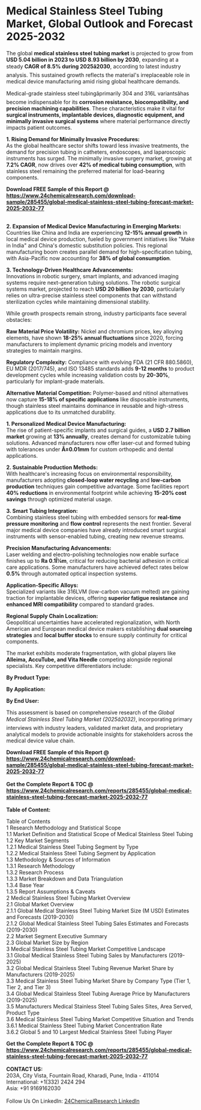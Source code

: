 <h1>Medical Stainless Steel Tubing Market, Global Outlook and Forecast 2025-2032</h1><p>The global <strong>medical stainless steel tubing market</strong> is projected to grow from <strong>USD 5.04 billion in 2023 to USD 8.93 billion by 2030</strong>, expanding at a steady <strong>CAGR of 8.5% during 2025â2030</strong>, according to latest industry analysis. This sustained growth reflects the material's irreplaceable role in medical device manufacturing amid rising global healthcare demands.</p><p>Medical-grade stainless steel tubingâprimarily 304 and 316L variantsâhas become indispensable for its <strong>corrosion resistance, biocompatibility, and precision machining capabilities</strong>. These characteristics make it vital for <strong>surgical instruments, implantable devices, diagnostic equipment, and minimally invasive surgical systems</strong> where material performance directly impacts patient outcomes.</p><p><strong>1. Rising Demand for Minimally Invasive Procedures:</strong><br>
As the global healthcare sector shifts toward less invasive treatments, the demand for precision tubing in catheters, endoscopes, and laparoscopic instruments has surged. The minimally invasive surgery market, growing at <strong>7.2% CAGR</strong>, now drives over <strong>42% of medical tubing consumption</strong>, with stainless steel remaining the preferred material for load-bearing components.</p><div><b>Download FREE Sample of this Report @ 
            <a href="https://www.24chemicalresearch.com/download-sample/285455/global-medical-stainless-steel-tubing-forecast-market-2025-2032-77">
            https://www.24chemicalresearch.com/download-sample/285455/global-medical-stainless-steel-tubing-forecast-market-2025-2032-77</a></b></div><br><p><strong>2. Expansion of Medical Device Manufacturing in Emerging Markets:</strong><br>
Countries like China and India are experiencing <strong>12-15% annual growth</strong> in local medical device production, fueled by government initiatives like "Make in India" and China's domestic substitution policies. This regional manufacturing boom creates parallel demand for high-specification tubing, with Asia-Pacific now accounting for <strong>38% of global consumption</strong>.</p><p><strong>3. Technology-Driven Healthcare Advancements:</strong><br>
Innovations in robotic surgery, smart implants, and advanced imaging systems require next-generation tubing solutions. The robotic surgical systems market, projected to reach <strong>USD 20 billion by 2030</strong>, particularly relies on ultra-precise stainless steel components that can withstand sterilization cycles while maintaining dimensional stability.</p><p>While growth prospects remain strong, industry participants face several obstacles:</p><p><strong>Raw Material Price Volatility:</strong> Nickel and chromium prices, key alloying elements, have shown <strong>18-25% annual fluctuations</strong> since 2020, forcing manufacturers to implement dynamic pricing models and inventory strategies to maintain margins.</p><p><strong>Regulatory Complexity:</strong> Compliance with evolving FDA (21 CFR 880.5860), EU MDR (2017/745), and ISO 13485 standards adds <strong>9-12 months</strong> to product development cycles while increasing validation costs by <strong>20-30%</strong>, particularly for implant-grade materials.</p><p><strong>Alternative Material Competition:</strong> Polymer-based and nitinol alternatives now capture <strong>15-18% of specific applications</strong> like disposable instruments, though stainless steel maintains dominance in reusable and high-stress applications due to its unmatched durability.</p><p><strong>1. Personalized Medical Device Manufacturing:</strong><br>
The rise of patient-specific implants and surgical guides, a <strong>USD 2.7 billion market</strong> growing at <strong>13% annually</strong>, creates demand for customizable tubing solutions. Advanced manufacturers now offer laser-cut and formed tubing with tolerances under <strong>Â±0.01mm</strong> for custom orthopedic and dental applications.</p><p><strong>2. Sustainable Production Methods:</strong><br>
With healthcare's increasing focus on environmental responsibility, manufacturers adopting <strong>closed-loop water recycling</strong> and <strong>low-carbon production</strong> techniques gain competitive advantage. Some facilities report <strong>40% reductions</strong> in environmental footprint while achieving <strong>15-20% cost savings</strong> through optimized material usage.</p><p><strong>3. Smart Tubing Integration:</strong><br>
Combining stainless steel tubing with embedded sensors for <strong>real-time pressure monitoring</strong> and <strong>flow control</strong> represents the next frontier. Several major medical device companies have already introduced smart surgical instruments with sensor-enabled tubing, creating new revenue streams.</p><p><strong>Precision Manufacturing Advancements:</strong><br>
	Laser welding and electro-polishing technologies now enable surface finishes up to <strong>Ra 0.1Î¼m</strong>, critical for reducing bacterial adhesion in critical care applications. Some manufacturers have achieved defect rates below <strong>0.5%</strong> through automated optical inspection systems.</p><p><strong>Application-Specific Alloys:</strong><br>
	Specialized variants like 316LVM (low-carbon vacuum melted) are gaining traction for implantable devices, offering <strong>superior fatigue resistance</strong> and <strong>enhanced MRI compatibility</strong> compared to standard grades.</p><p><strong>Regional Supply Chain Localization:</strong><br>
	Geopolitical uncertainties have accelerated regionalization, with North American and European medical device makers establishing <strong>dual sourcing strategies</strong> and <strong>local buffer stocks</strong> to ensure supply continuity for critical components.</p><p>The market exhibits moderate fragmentation, with global players like <strong>Alleima, AccuTube, and Vita Needle</strong> competing alongside regional specialists. Key competitive differentiators include:</p><p><strong>By Product Type:</strong></p><p><strong>By Application:</strong></p><p><strong>By End User:</strong></p><p>This assessment is based on comprehensive research of the <em>Global Medical Stainless Steel Tubing Market (2025â2032)</em>, incorporating primary interviews with industry leaders, validated market data, and proprietary analytical models to provide actionable insights for stakeholders across the medical device value chain.</p><div><b>Download FREE Sample of this Report @ 
            <a href="https://www.24chemicalresearch.com/download-sample/285455/global-medical-stainless-steel-tubing-forecast-market-2025-2032-77">
            https://www.24chemicalresearch.com/download-sample/285455/global-medical-stainless-steel-tubing-forecast-market-2025-2032-77</a></b></div><br><div><b>Get the Complete Report & TOC @ 
            <a href="https://www.24chemicalresearch.com/reports/285455/global-medical-stainless-steel-tubing-forecast-market-2025-2032-77">
            https://www.24chemicalresearch.com/reports/285455/global-medical-stainless-steel-tubing-forecast-market-2025-2032-77</a></b></div><br>
            <b>Table of Content:</b><p>Table of Contents<br />
1 Research Methodology and Statistical Scope<br />
1.1 Market Definition and Statistical Scope of Medical Stainless Steel Tubing<br />
1.2 Key Market Segments<br />
1.2.1 Medical Stainless Steel Tubing Segment by Type<br />
1.2.2 Medical Stainless Steel Tubing Segment by Application<br />
1.3 Methodology & Sources of Information<br />
1.3.1 Research Methodology<br />
1.3.2 Research Process<br />
1.3.3 Market Breakdown and Data Triangulation<br />
1.3.4 Base Year<br />
1.3.5 Report Assumptions & Caveats<br />
2 Medical Stainless Steel Tubing Market Overview<br />
2.1 Global Market Overview<br />
2.1.1 Global Medical Stainless Steel Tubing Market Size (M USD) Estimates and Forecasts (2019-2030)<br />
2.1.2 Global Medical Stainless Steel Tubing Sales Estimates and Forecasts (2019-2030)<br />
2.2 Market Segment Executive Summary<br />
2.3 Global Market Size by Region<br />
3 Medical Stainless Steel Tubing Market Competitive Landscape<br />
3.1 Global Medical Stainless Steel Tubing Sales by Manufacturers (2019-2025)<br />
3.2 Global Medical Stainless Steel Tubing Revenue Market Share by Manufacturers (2019-2025)<br />
3.3 Medical Stainless Steel Tubing Market Share by Company Type (Tier 1, Tier 2, and Tier 3)<br />
3.4 Global Medical Stainless Steel Tubing Average Price by Manufacturers (2019-2025)<br />
3.5 Manufacturers Medical Stainless Steel Tubing Sales Sites, Area Served, Product Type<br />
3.6 Medical Stainless Steel Tubing Market Competitive Situation and Trends<br />
3.6.1 Medical Stainless Steel Tubing Market Concentration Rate<br />
3.6.2 Global 5 and 10 Largest Medical Stainless Steel Tubing Player</p><div><b>Get the Complete Report & TOC @ 
            <a href="https://www.24chemicalresearch.com/reports/285455/global-medical-stainless-steel-tubing-forecast-market-2025-2032-77">
            https://www.24chemicalresearch.com/reports/285455/global-medical-stainless-steel-tubing-forecast-market-2025-2032-77</a></b></div><br><b>CONTACT US:</b><br>
            203A, City Vista, Fountain Road, Kharadi, Pune, India - 411014<br>
            International: +1(332) 2424 294<br>
            Asia: +91 9169162030 <br><br>
            Follow Us On LinkedIn: <a href="https://www.linkedin.com/company/24chemicalresearch/">24ChemicalResearch LinkedIn</a>